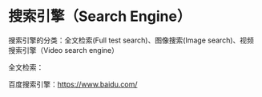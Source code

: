 # 搜索引擎（Search Engine）
搜索引擎的分类：全文检索(Full test search)、图像搜索(Image search)、视频搜索引擎（Video search engine）

全文检索：

百度搜索引擎：https://www.baidu.com/
